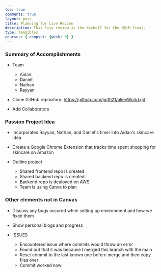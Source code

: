 ```yaml
---
toc: true
comments: true
layout: post
title: Planning for Live Review
description: This live review is the kickoff for the N@tM final.
type: tangibles
courses: { compsci: {week: 0} }
---
```


### Summary of Accomplishments

- Team
  - Aidan 
  - Daniel 
  - Nathan 
  - Rayyan

- Clone GitHub repository: https://github.com/jm1021/alienWorld.git

- Add Collaborators

### Passion Project Idea
- Incorporates Rayyan, Nathan, and Daniel's timer into Aidan's skincare idea
- Create a Google Chrome Extension that tracks time spent shopping for skincare on Amazon

- Outline project
  - Shared frontend repo is created
  - Shared backend repo is created
  - Backend repo is deployed on AWS
  - Team is using Canva to plan

### Other elements not in Canvas

- Discuss any bugs occured when setting up environment and how we fixed them
- Show personal blogs and progress

- ISSUES
  - Encountered issue where commits would throw an error
  - Found out that it was because I merged this branch with the main
  - Reset commit to the last known one before merge and then copy files over 
  - Commit worked now